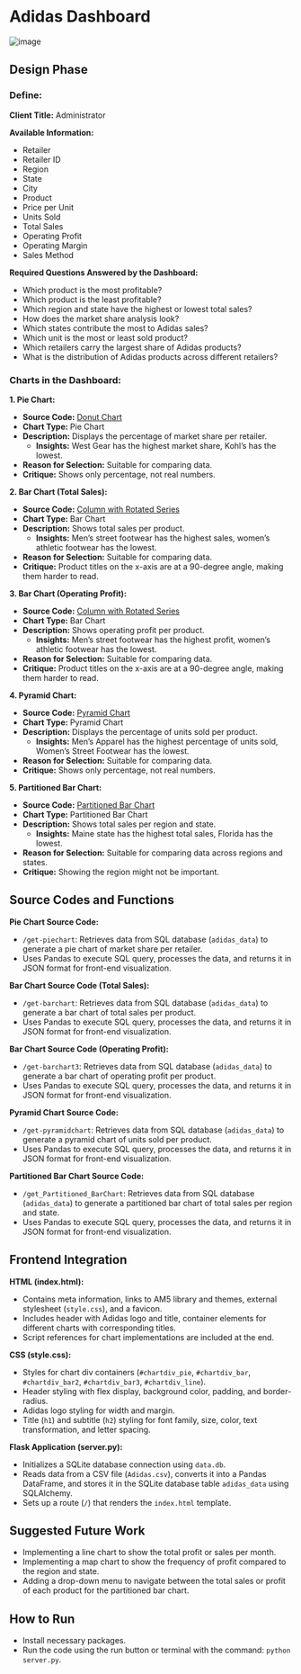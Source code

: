 # Adidas Dashboard
![image](https://github.com/PoussyAyman/Dashboard/assets/112729185/a4b75669-cdd6-4b70-9964-c15365495461)

## Design Phase

### Define:

**Client Title:** Administrator

**Available Information:**
- Retailer
- Retailer ID
- Region
- State
- City
- Product
- Price per Unit
- Units Sold
- Total Sales
- Operating Profit
- Operating Margin
- Sales Method

**Required Questions Answered by the Dashboard:**
- Which product is the most profitable?
- Which product is the least profitable?
- Which region and state have the highest or lowest total sales?
- How does the market share analysis look?
- Which states contribute the most to Adidas sales?
- Which unit is the most or least sold product?
- Which retailers carry the largest share of Adidas products?
- What is the distribution of Adidas products across different retailers?

### Charts in the Dashboard:

**1. Pie Chart:**
- **Source Code:** [Donut Chart](https://www.amcharts.com/demos/donut-chart/)
- **Chart Type:** Pie Chart
- **Description:** Displays the percentage of market share per retailer. 
  - **Insights:** West Gear has the highest market share, Kohl’s has the lowest.
- **Reason for Selection:** Suitable for comparing data.
- **Critique:** Shows only percentage, not real numbers.

**2. Bar Chart (Total Sales):**
- **Source Code:** [Column with Rotated Series](https://www.amcharts.com/demos/column-with-rotated-series/)
- **Chart Type:** Bar Chart
- **Description:** Shows total sales per product.
  - **Insights:** Men’s street footwear has the highest sales, women’s athletic footwear has the lowest.
- **Reason for Selection:** Suitable for comparing data.
- **Critique:** Product titles on the x-axis are at a 90-degree angle, making them harder to read.

**3. Bar Chart (Operating Profit):**
- **Source Code:** [Column with Rotated Series](https://www.amcharts.com/demos/column-with-rotated-series/)
- **Chart Type:** Bar Chart
- **Description:** Shows operating profit per product.
  - **Insights:** Men’s street footwear has the highest profit, women’s athletic footwear has the lowest.
- **Reason for Selection:** Suitable for comparing data.
- **Critique:** Product titles on the x-axis are at a 90-degree angle, making them harder to read.

**4. Pyramid Chart:**
- **Source Code:** [Pyramid Chart](https://www.amcharts.com/demos/pyramid-chart/)
- **Chart Type:** Pyramid Chart
- **Description:** Displays the percentage of units sold per product.
  - **Insights:** Men’s Apparel has the highest percentage of units sold, Women’s Street Footwear has the lowest.
- **Reason for Selection:** Suitable for comparing data.
- **Critique:** Shows only percentage, not real numbers.

**5. Partitioned Bar Chart:**
- **Source Code:** [Partitioned Bar Chart](https://www.amcharts.com/demos/partitioned-bar-chart/)
- **Chart Type:** Partitioned Bar Chart
- **Description:** Shows total sales per region and state.
  - **Insights:** Maine state has the highest total sales, Florida has the lowest.
- **Reason for Selection:** Suitable for comparing data across regions and states.
- **Critique:** Showing the region might not be important.

## Source Codes and Functions

**Pie Chart Source Code:**
- `/get-piechart`: Retrieves data from SQL database (`adidas_data`) to generate a pie chart of market share per retailer.
- Uses Pandas to execute SQL query, processes the data, and returns it in JSON format for front-end visualization.

**Bar Chart Source Code (Total Sales):**
- `/get-barchart`: Retrieves data from SQL database (`adidas_data`) to generate a bar chart of total sales per product.
- Uses Pandas to execute SQL query, processes the data, and returns it in JSON format for front-end visualization.

**Bar Chart Source Code (Operating Profit):**
- `/get-barchart3`: Retrieves data from SQL database (`adidas_data`) to generate a bar chart of operating profit per product.
- Uses Pandas to execute SQL query, processes the data, and returns it in JSON format for front-end visualization.

**Pyramid Chart Source Code:**
- `/get-pyramidchart`: Retrieves data from SQL database (`adidas_data`) to generate a pyramid chart of units sold per product.
- Uses Pandas to execute SQL query, processes the data, and returns it in JSON format for front-end visualization.

**Partitioned Bar Chart Source Code:**
- `/get_Partitioned_BarChart`: Retrieves data from SQL database (`adidas_data`) to generate a partitioned bar chart of total sales per region and state.
- Uses Pandas to execute SQL query, processes the data, and returns it in JSON format for front-end visualization.

## Frontend Integration

**HTML (index.html):**
- Contains meta information, links to AM5 library and themes, external stylesheet (`style.css`), and a favicon.
- Includes header with Adidas logo and title, container elements for different charts with corresponding titles.
- Script references for chart implementations are included at the end.

**CSS (style.css):**
- Styles for chart div containers (`#chartdiv_pie`, `#chartdiv_bar`, `#chartdiv_bar2`, `#chartdiv_bar3`, `#chartdiv_line`).
- Header styling with flex display, background color, padding, and border-radius.
- Adidas logo styling for width and margin.
- Title (`h1`) and subtitle (`h2`) styling for font family, size, color, text transformation, and letter spacing.

**Flask Application (server.py):**
- Initializes a SQLite database connection using `data.db`.
- Reads data from a CSV file (`Adidas.csv`), converts it into a Pandas DataFrame, and stores it in the SQLite database table `adidas_data` using SQLAlchemy.
- Sets up a route (`/`) that renders the `index.html` template.

## Suggested Future Work
- Implementing a line chart to show the total profit or sales per month.
- Implementing a map chart to show the frequency of profit compared to the region and state.
- Adding a drop-down menu to navigate between the total sales or profit of each product for the partitioned bar chart.

## How to Run
- Install necessary packages.
- Run the code using the run button or terminal with the command: `python server.py`.
